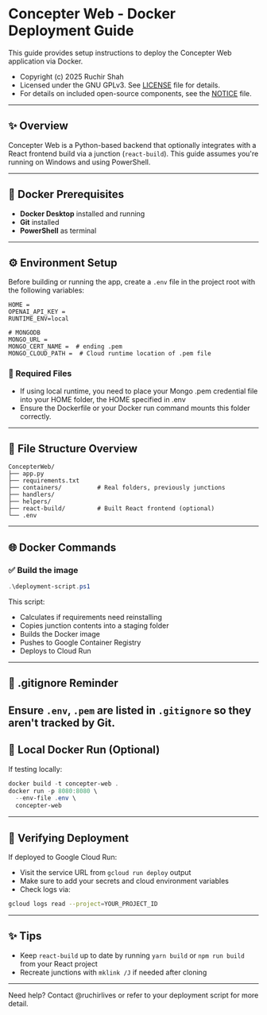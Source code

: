 # Concepter Web - Docker Deployment Guide

This guide provides setup instructions to deploy the Concepter Web application via Docker.
* Copyright (c) 2025 Ruchir Shah
* Licensed under the GNU GPLv3. See [LICENSE](./LICENSE) file for details.
* For details on included open-source components, see the [NOTICE](./NOTICE) file.

---

## ✨ Overview

Concepter Web is a Python-based backend that optionally integrates with a React frontend build via a junction (`react-build`). This guide assumes you're running on Windows and using PowerShell.

---

## 🚀 Docker Prerequisites

* **Docker Desktop** installed and running
* **Git** installed
* **PowerShell** as terminal

---

## ⚙️ Environment Setup

Before building or running the app, create a `.env` file in the project root with the following variables:

```env
HOME = 
OPENAI_API_KEY = 
RUNTIME_ENV=local

# MONGODB
MONGO_URL = 
MONGO_CERT_NAME =  # ending .pem
MONGO_CLOUD_PATH =  # Cloud runtime location of .pem file
```

### 🔑 Required Files

* If using local runtime, you need to place your Mongo .pem credential file into your HOME folder, the HOME specified in .env
* Ensure the Dockerfile or your Docker run command mounts this folder correctly.

---

## 📁 File Structure Overview

```
ConcepterWeb/
├── app.py
├── requirements.txt
├── containers/          # Real folders, previously junctions
├── handlers/
├── helpers/
├── react-build/         # Built React frontend (optional)
└── .env
```

---

## 🌐 Docker Commands

### ✅ Build the image

```powershell
.\deployment-script.ps1
```

This script:

* Calculates if requirements need reinstalling
* Copies junction contents into a staging folder
* Builds the Docker image
* Pushes to Google Container Registry
* Deploys to Cloud Run

---

## 🚫 .gitignore Reminder

Ensure `.env`, `.pem` are listed in `.gitignore` so they aren't tracked by Git.
---

## 🚀 Local Docker Run (Optional)

If testing locally:

```powershell
docker build -t concepter-web .
docker run -p 8080:8080 \
  --env-file .env \
  concepter-web
```

---

## 🔎 Verifying Deployment

If deployed to Google Cloud Run:

* Visit the service URL from `gcloud run deploy` output
* Make sure to add your secrets and cloud environment variables 
* Check logs via:

```bash
gcloud logs read --project=YOUR_PROJECT_ID
```

---

## ✨ Tips

* Keep `react-build` up to date by running `yarn build` or `npm run build` from your React project
* Recreate junctions with `mklink /J` if needed after cloning

---

Need help? Contact @ruchirlives or refer to your deployment script for more detail.
